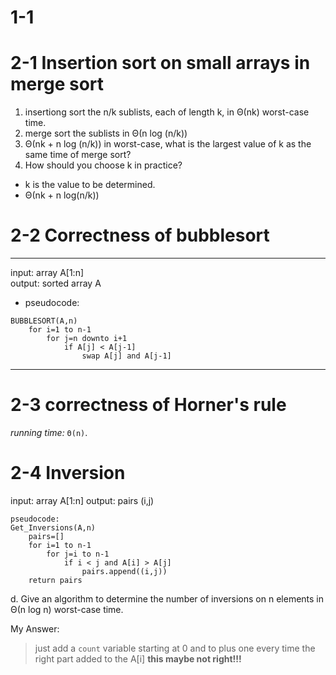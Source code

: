 # 1-1

# 2-1 Insertion sort on small arrays in merge sort

1. insertiong sort the n/k sublists, each of length k, in Θ(nk) worst-case time.
2. merge sort the sublists in Θ(n log (n/k))
3. Θ(nk + n log (n/k)) in worst-case, what is the largest value of k as the same time of merge sort?
4. How should you choose k in practice?

-   k is the value to be determined.
-   Θ(nk + n log(n/k))

# 2-2 Correctness of bubblesort
---
input: array A[1:n]  
output: sorted array A

-   pseudocode:

```
BUBBLESORT(A,n)
    for i=1 to n-1
        for j=n downto i+1
            if A[j] < A[j-1]
                swap A[j] and A[j-1]
```
---

# 2-3 correctness of Horner's rule
*running time:* `Θ(n)`.  
# 2-4 Inversion
input: array A[1:n]
output: pairs (i,j)

```
pseudocode:
Get_Inversions(A,n)
    pairs=[]
    for i=1 to n-1
        for j=i to n-1
            if i < j and A[i] > A[j]
                pairs.append((i,j))
    return pairs
```

d. Give an algorithm to determine the number of inversions on n elements in Θ(n log n) worst-case time.

My Answer:
> just add a `count` variable starting at 0 and to plus one every time the right part added to the A[i]
> **this maybe not right!!!**